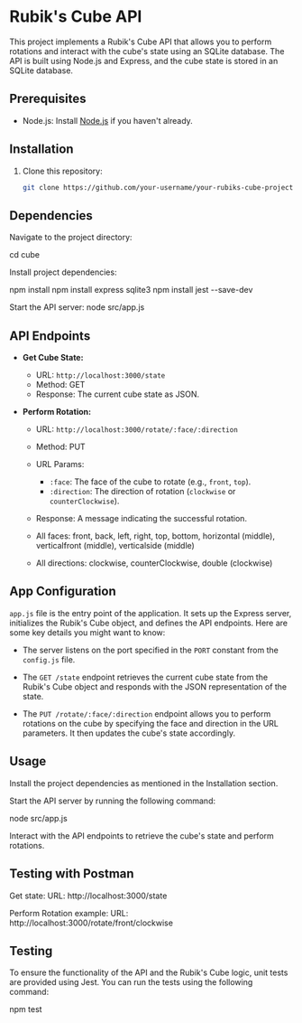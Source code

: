 # Rubik's Cube API

This project implements a Rubik's Cube API that allows you to perform rotations and interact with the cube's state using an SQLite database. The API is built using Node.js and Express, and the cube state is stored in an SQLite database.

## Prerequisites

- Node.js: Install [Node.js](https://nodejs.org/) if you haven't already.

## Installation

1. Clone this repository:

   ```sh
   git clone https://github.com/your-username/your-rubiks-cube-project.git
   ```

## Dependencies

Navigate to the project directory:

cd cube

Install project dependencies:

npm install
npm install express sqlite3
npm install jest --save-dev

Start the API server:
node src/app.js

## API Endpoints

- **Get Cube State:**

  - URL: `http://localhost:3000/state`
  - Method: GET
  - Response: The current cube state as JSON.

- **Perform Rotation:**
  - URL: `http://localhost:3000/rotate/:face/:direction`
  - Method: PUT
  - URL Params:
    - `:face`: The face of the cube to rotate (e.g., `front`, `top`).
    - `:direction`: The direction of rotation (`clockwise` or `counterClockwise`).
  - Response: A message indicating the successful rotation.
 
  - All faces: front, back, left, right, top, bottom, horizontal (middle), verticalfront (middle), verticalside (middle)
  - All directions: clockwise, counterClockwise, double (clockwise)

## App Configuration

`app.js` file is the entry point of the application. It sets up the Express server, initializes the Rubik's Cube object, and defines the API endpoints. Here are some key details you might want to know:

- The server listens on the port specified in the `PORT` constant from the `config.js` file.

- The `GET /state` endpoint retrieves the current cube state from the Rubik's Cube object and responds with the JSON representation of the state.

- The `PUT /rotate/:face/:direction` endpoint allows you to perform rotations on the cube by specifying the face and direction in the URL parameters. It then updates the cube's state accordingly.

## Usage

Install the project dependencies as mentioned in the Installation section.

Start the API server by running the following command:

node src/app.js

Interact with the API endpoints to retrieve the cube's state and perform rotations.

## Testing with Postman

Get state:
URL: http://localhost:3000/state

Perform Rotation example:
URL: http://localhost:3000/rotate/front/clockwise

## Testing

To ensure the functionality of the API and the Rubik's Cube logic, unit tests are provided using Jest. You can run the tests using the following command:

npm test
